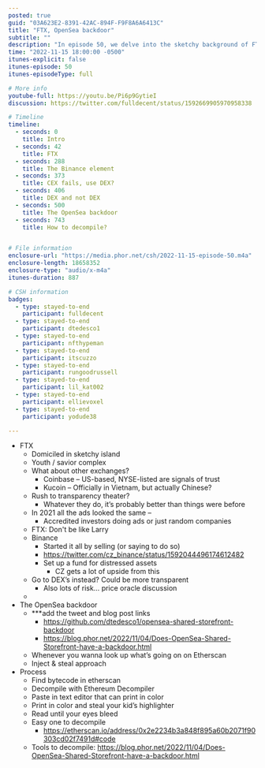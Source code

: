 ```yaml
---
posted: true
guid: "03A623E2-8391-42AC-894F-F9F8A6A6413C"
title: "FTX, OpenSea backdoor"
subtitle: ""
description: "In episode 50, we delve into the sketchy background of FTX, the youth and savior complex of its founder, and the transparency of other exchanges in the market. We also uncover the potential backdoor in OpenSea Shared Storefront and how to decompile it. "
time: "2022-11-15 18:00:00 -0500"
itunes-explicit: false
itunes-episode: 50
itunes-episodeType: full

# More info
youtube-full: https://youtu.be/Pi6p9GytieI
discussion: https://twitter.com/fulldecent/status/1592669905970958338

# Timeline
timeline:
  - seconds: 0
    title: Intro
  - seconds: 42
    title: FTX
  - seconds: 288
    title: The Binance element
  - seconds: 373
    title: CEX fails, use DEX?
  - seconds: 406
    title: DEX and not DEX
  - seconds: 500
    title: The OpenSea backdoor
  - seconds: 743
    title: How to decompile?


# File information
enclosure-url: "https://media.phor.net/csh/2022-11-15-episode-50.m4a"
enclosure-length: 18658352
enclosure-type: "audio/x-m4a"
itunes-duration: 887

# CSH information
badges:
  - type: stayed-to-end
    participant: fulldecent
  - type: stayed-to-end
    participant: dtedesco1
  - type: stayed-to-end
    participant: nfthypeman
  - type: stayed-to-end
    participant: itscuzzo
  - type: stayed-to-end
    participant: rungoodrussell
  - type: stayed-to-end
    participant: lil_kat002
  - type: stayed-to-end
    participant: ellievoxel
  - type: stayed-to-end
    participant: yodude38

---
```


<!--end of quick notes-->

- FTX
  - Domiciled in sketchy island
  - Youth / savior complex
  - What about other exchanges?
    - Coinbase – US-based, NYSE-listed are signals of trust
    - Kucoin – Officially in Vietnam, but actually Chinese? 
  - Rush to transparency theater?
    - Whatever they do, it’s probably better than things were before
  - In 2021 all the ads looked the same – 
    - Accredited investors doing ads or just random companies
  - FTX: Don't be like Larry
  - Binance
    - Started it all by selling (or saying to do so)
    - https://twitter.com/cz_binance/status/1592044496174612482
    - Set up a fund for distressed assets
      - CZ gets a lot of upside from this
  - Go to DEX’s instead? Could be more transparent
    - Also lots of risk… price oracle discussion
  - 
- The OpenSea backdoor
  - ***add the tweet and blog post links
    - https://github.com/dtedesco1/opensea-shared-storefront-backdoor
    - https://blog.phor.net/2022/11/04/Does-OpenSea-Shared-Storefront-have-a-backdoor.html
  - Whenever you wanna look up what’s going on on Etherscan
  - Inject & steal approach
- Process
  - Find bytecode in etherscan
  - Decompile with Ethereum Decompiler 
  - Paste in text editor that can print in color
  - Print in color and steal your kid’s highlighter
  - Read until your eyes bleed
  - Easy one to decompile
    - [https://etherscan.io/address/0x2e2234b3a848f895a60b2071f90303cd02f7491d#code	](https://etherscan.io/address/0x2e2234b3a848f895a60b2071f90303cd02f7491d#code)
  - Tools to decompile: https://blog.phor.net/2022/11/04/Does-OpenSea-Shared-Storefront-have-a-backdoor.html
